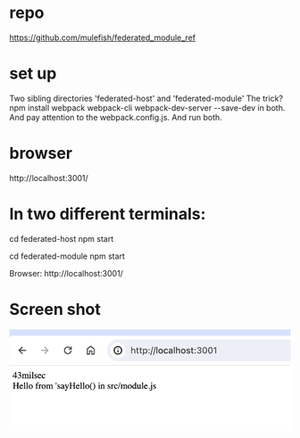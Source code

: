 # repo
https://github.com/mulefish/federated_module_ref

# set up
Two sibling directories 'federated-host' and 'federated-module'
The trick? npm install webpack webpack-cli webpack-dev-server --save-dev
in both. And pay attention to the webpack.config.js. And run both. 

# browser
http://localhost:3001/


# In two different terminals: 
cd federated-host
npm start 

cd federated-module
npm start 

Browser: http://localhost:3001/ 

# Screen shot
![screen shot](fed_module.png)




